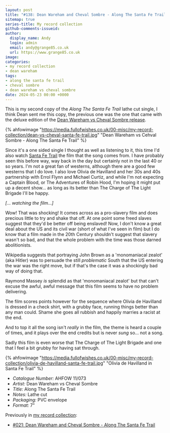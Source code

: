 ```yaml
---
layout: post
title: "#138: Dean Wareham and Cheval Sombre - Along The Santa Fe Trail"
sitemap: true
series-title: My record collection
github-comments-issueid:
author:
  display_name: Andy
  login: admin
  email: andy@grange85.co.uk
  url: https://www.grange85.co.uk
image:
categories:
- my record collection
- dean wareham
tags:
- along the santa fe trail
- cheval sombre
- dean wareham vs cheval sombre
date: 2024-05-23 00:00 +0000
---
```

This is my second copy of the _Along The Santa Fe Trail_ lathe cut single, I think Dean sent me this copy, the previous one was the one that came with the deluxe edition of the [Dean Wareham vs Cheval Sombre release](/database/dean-wareham/releases/dean-wareham-vs-cheval-sombre/).

{% ahfowimage "https://media.fullofwishes.co.uk/00-misc/my-record-collection/dean-vs-cheval-santa-fe-trail.jpg" "Dean Wareham vs Cehval Sombre - Along The Santa Fe Trail" %}

Since it's a one sided single I thought as well as listening to it, this time I'd also watch [Santa Fe Trail](https://en.wikipedia.org/wiki/Santa_Fe_Trail_(film)) the film that the song comes from. I have probably seen this before way, way back in the day but certainly not in the last 40 or so years. I'm not a great fan of westerns, although there are a good few westerns that I do love. I also love Olivia de Havilland and her 30s and 40s partnership with Errol Flynn and Michael Curtiz, and while I'm not expecting a Captain Blood, or The Adventures of Robin Hood, I'm hoping it might put up a decent show... as long as its better than The Charge of The Light Brigade I'll be happy.

_\[... watching the film...\]_

Wow! That was shocking! It comes across as a pro-slavery film and does precious little to try and shake that off. At one point some freed slaves suggest that they'd be better off being enslaved! Now, I don't know a great deal about the US and its civil war (short of what I've seen in film) but I do know that a film made in the 20th Century shouldn't suggest that slavery wasn't so bad, and that the whole problem with the time was those darned abolitionists.

Wikipedia suggests that portraying John Brown as a 'monomaniacal zealot' (aka Hitler) was to persuade the still _problematic_ South that the US entering the war was the right move, but if that's the case it was a shockingly bad way of doing that.

Raymond Massey _is_ splendid as that 'monomaniacal zealot' but that can't excuse the awful, awful message that this film seems to have no problem delivering.

The film scores points however for the sequence where Olivia de Havilland is dressed in a check shirt, with a grubby face, running things better than any man could. Shame she goes all rubbish and happily marries a racist at the end.

And to top it all the song isn't _really_ in the film, the theme is heard a couple of times, and it plays over the end credits but is never _sung_ so... not a song.

Sadly this film is even worse that The Charge of The Light Brigade and one that I feel a bit grubby for having sat through.

{% ahfowimage "https://media.fullofwishes.co.uk/00-misc/my-record-collection/olivia-de-havilland-santa-fe-trail.jpg" "Olivia de Havilland in Santa Fe Trail" %}

 - *Catalogue Number:* AHFOW 11/073
 - *Artist:* Dean Wareham vs Cheval Sombre
 - *Title:* Along The Santa Fe Trail
 - *Notes:* Lathe cut
 - *Packaging:* PVC envelope
 - *Format:* 7"

 Previously in [my record collection](/category/my-record-collection):
  - [#021: Dean Wareham and Cheval Sombre - Along The Santa Fe Trail](http://moonshot.local:4040/2023/03/30/my-record-collection-021-dean-wareham-and-cheval-sombre-along-the-santa-fe-trail/)
